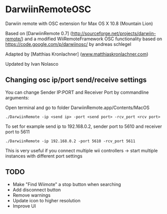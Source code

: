 # DarwiinRemoteOSC

Darwiin remote with OSC extension for Max OS X 10.8 (Mountain Lion)

Based on [DarwiinRemote 0.7] (http://sourceforge.net/projects/darwiin-remote/) and a modified WiiRemoteFramework
OSC functionality based on https://code.google.com/p/darwiinosc/ by andreas schlegel

Adapted by [Matthias Kronlachner] (www.matthiaskronlachner.com)

Updated by Ivan Nolasco

Changing osc ip/port send/receive settings
-------------------------

You can change Sender IP:PORT and Receiver Port by commandline arguments:

Open terminal and go to folder DarwiinRemote.app/Contents/MacOS

    ./DarwiinRemote -ip <send ip> -port <send port> -rcv_port <rcv port>

To set for example send ip to 192.168.0.2, sender port to 5610 and receiver port to 5611

    ./DarwiinRemote -ip 192.168.0.2 -port 5610 -rcv_port 5611

This is very useful if you connect multiple wii controllers
-> start multiple instances with different port settings


TODO
-------------------------
* Make "Find Wiimote" a stop button when searching
* Add disconnect button
* Remove warnings
* Update icon to higher resolution
* Improve UI
